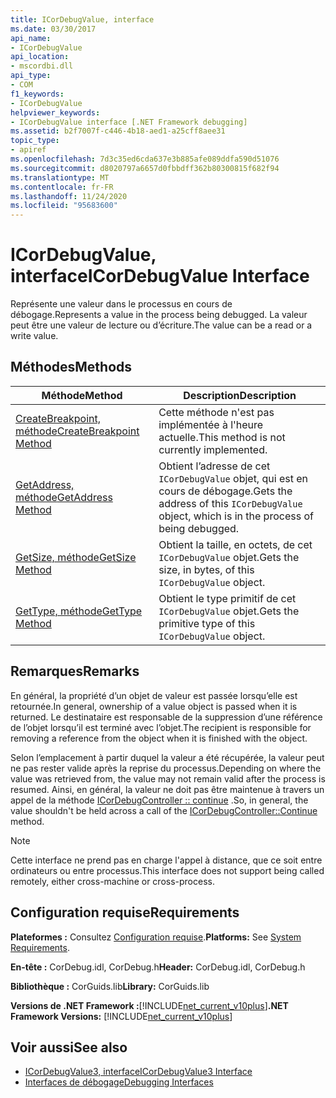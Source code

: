 ```yaml
---
title: ICorDebugValue, interface
ms.date: 03/30/2017
api_name:
- ICorDebugValue
api_location:
- mscordbi.dll
api_type:
- COM
f1_keywords:
- ICorDebugValue
helpviewer_keywords:
- ICorDebugValue interface [.NET Framework debugging]
ms.assetid: b2f7007f-c446-4b18-aed1-a25cff8aee31
topic_type:
- apiref
ms.openlocfilehash: 7d3c35ed6cda637e3b885afe089ddfa590d51076
ms.sourcegitcommit: d8020797a6657d0fbbdff362b80300815f682f94
ms.translationtype: MT
ms.contentlocale: fr-FR
ms.lasthandoff: 11/24/2020
ms.locfileid: "95683600"
---
```

# <a name="icordebugvalue-interface"></a><span data-ttu-id="e5e02-102">ICorDebugValue, interface</span><span class="sxs-lookup"><span data-stu-id="e5e02-102">ICorDebugValue Interface</span></span>

<span data-ttu-id="e5e02-103">Représente une valeur dans le processus en cours de débogage.</span><span class="sxs-lookup"><span data-stu-id="e5e02-103">Represents a value in the process being debugged.</span></span> <span data-ttu-id="e5e02-104">La valeur peut être une valeur de lecture ou d’écriture.</span><span class="sxs-lookup"><span data-stu-id="e5e02-104">The value can be a read or a write value.</span></span>  
  
## <a name="methods"></a><span data-ttu-id="e5e02-105">Méthodes</span><span class="sxs-lookup"><span data-stu-id="e5e02-105">Methods</span></span>  
  
|<span data-ttu-id="e5e02-106">Méthode</span><span class="sxs-lookup"><span data-stu-id="e5e02-106">Method</span></span>|<span data-ttu-id="e5e02-107">Description</span><span class="sxs-lookup"><span data-stu-id="e5e02-107">Description</span></span>|  
|------------|-----------------|  
|[<span data-ttu-id="e5e02-108">CreateBreakpoint, méthode</span><span class="sxs-lookup"><span data-stu-id="e5e02-108">CreateBreakpoint Method</span></span>](icordebugvalue-createbreakpoint-method.md)|<span data-ttu-id="e5e02-109">Cette méthode n'est pas implémentée à l'heure actuelle.</span><span class="sxs-lookup"><span data-stu-id="e5e02-109">This method is not currently implemented.</span></span>|  
|[<span data-ttu-id="e5e02-110">GetAddress, méthode</span><span class="sxs-lookup"><span data-stu-id="e5e02-110">GetAddress Method</span></span>](icordebugvalue-getaddress-method.md)|<span data-ttu-id="e5e02-111">Obtient l’adresse de cet `ICorDebugValue` objet, qui est en cours de débogage.</span><span class="sxs-lookup"><span data-stu-id="e5e02-111">Gets the address of this `ICorDebugValue` object, which is in the process of being debugged.</span></span>|  
|[<span data-ttu-id="e5e02-112">GetSize, méthode</span><span class="sxs-lookup"><span data-stu-id="e5e02-112">GetSize Method</span></span>](icordebugvalue-getsize-method.md)|<span data-ttu-id="e5e02-113">Obtient la taille, en octets, de cet `ICorDebugValue` objet.</span><span class="sxs-lookup"><span data-stu-id="e5e02-113">Gets the size, in bytes, of this `ICorDebugValue` object.</span></span>|  
|[<span data-ttu-id="e5e02-114">GetType, méthode</span><span class="sxs-lookup"><span data-stu-id="e5e02-114">GetType Method</span></span>](icordebugvalue-gettype-method.md)|<span data-ttu-id="e5e02-115">Obtient le type primitif de cet `ICorDebugValue` objet.</span><span class="sxs-lookup"><span data-stu-id="e5e02-115">Gets the primitive type of this `ICorDebugValue` object.</span></span>|  
  
## <a name="remarks"></a><span data-ttu-id="e5e02-116">Remarques</span><span class="sxs-lookup"><span data-stu-id="e5e02-116">Remarks</span></span>  

 <span data-ttu-id="e5e02-117">En général, la propriété d’un objet de valeur est passée lorsqu’elle est retournée.</span><span class="sxs-lookup"><span data-stu-id="e5e02-117">In general, ownership of a value object is passed when it is returned.</span></span> <span data-ttu-id="e5e02-118">Le destinataire est responsable de la suppression d’une référence de l’objet lorsqu’il est terminé avec l’objet.</span><span class="sxs-lookup"><span data-stu-id="e5e02-118">The recipient is responsible for removing a reference from the object when it is finished with the object.</span></span>  
  
 <span data-ttu-id="e5e02-119">Selon l’emplacement à partir duquel la valeur a été récupérée, la valeur peut ne pas rester valide après la reprise du processus.</span><span class="sxs-lookup"><span data-stu-id="e5e02-119">Depending on where the value was retrieved from, the value may not remain valid after the process is resumed.</span></span> <span data-ttu-id="e5e02-120">Ainsi, en général, la valeur ne doit pas être maintenue à travers un appel de la méthode [ICorDebugController :: continue](icordebugcontroller-continue-method.md) .</span><span class="sxs-lookup"><span data-stu-id="e5e02-120">So, in general, the value shouldn't be held across a call of the [ICorDebugController::Continue](icordebugcontroller-continue-method.md) method.</span></span>  
  
> [!NOTE]
> <span data-ttu-id="e5e02-121">Cette interface ne prend pas en charge l'appel à distance, que ce soit entre ordinateurs ou entre processus.</span><span class="sxs-lookup"><span data-stu-id="e5e02-121">This interface does not support being called remotely, either cross-machine or cross-process.</span></span>  
  
## <a name="requirements"></a><span data-ttu-id="e5e02-122">Configuration requise</span><span class="sxs-lookup"><span data-stu-id="e5e02-122">Requirements</span></span>  

 <span data-ttu-id="e5e02-123">**Plateformes :** Consultez [Configuration requise](../../get-started/system-requirements.md).</span><span class="sxs-lookup"><span data-stu-id="e5e02-123">**Platforms:** See [System Requirements](../../get-started/system-requirements.md).</span></span>  
  
 <span data-ttu-id="e5e02-124">**En-tête :** CorDebug.idl, CorDebug.h</span><span class="sxs-lookup"><span data-stu-id="e5e02-124">**Header:** CorDebug.idl, CorDebug.h</span></span>  
  
 <span data-ttu-id="e5e02-125">**Bibliothèque :** CorGuids.lib</span><span class="sxs-lookup"><span data-stu-id="e5e02-125">**Library:** CorGuids.lib</span></span>  
  
 <span data-ttu-id="e5e02-126">**Versions de .NET Framework :**[!INCLUDE[net_current_v10plus](../../../../includes/net-current-v10plus-md.md)]</span><span class="sxs-lookup"><span data-stu-id="e5e02-126">**.NET Framework Versions:** [!INCLUDE[net_current_v10plus](../../../../includes/net-current-v10plus-md.md)]</span></span>  
  
## <a name="see-also"></a><span data-ttu-id="e5e02-127">Voir aussi</span><span class="sxs-lookup"><span data-stu-id="e5e02-127">See also</span></span>

- [<span data-ttu-id="e5e02-128">ICorDebugValue3, interface</span><span class="sxs-lookup"><span data-stu-id="e5e02-128">ICorDebugValue3 Interface</span></span>](icordebugvalue3-interface.md)
- [<span data-ttu-id="e5e02-129">Interfaces de débogage</span><span class="sxs-lookup"><span data-stu-id="e5e02-129">Debugging Interfaces</span></span>](debugging-interfaces.md)
